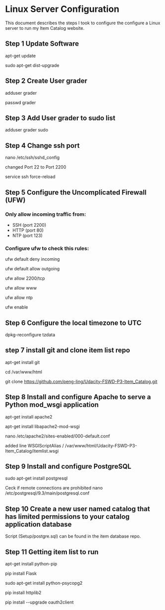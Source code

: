 # Linux Server Configuration

This document describes the steps I took to configure the configure a Linux server
to run my Item Catalog website.

## Step 1 Update Software

apt-get update

sudo apt-get dist-upgrade

## Step 2 Create User grader

adduser grader

passwd grader

## Step 3 Add User grader to sudo list

adduser grader sudo

## Step 4 Change ssh port

nano /etc/ssh/sshd_config

changed Port 22 to Port 2200

service ssh force-reload

## Step 5 Configure the Uncomplicated Firewall (UFW)

### Only allow incoming traffic from:

- SSH (port 2200)
- HTTP (port 80)
- NTP (port 123)

### Configure ufw to check this rules:

ufw default deny incoming

ufw default allow outgoing

ufw allow 2200/tcp

ufw allow www

ufw allow ntp

ufw enable

## Step 6 Configure the local timezone to UTC

dpkg-reconfigure tzdata

## step 7 install git and clone item list repo

apt-get install git

cd /var/www/html

git clone https://github.com/peng-ling/Udacity-FSWD-P3-Item_Catalog.git

## Step 8 Install and configure Apache to serve a Python mod_wsgi application

apt-get install apache2

apt-get install libapache2-mod-wsgi

nano /etc/apache2/sites-enabled/000-default.conf

added line WSGIScriptAlias / /var/www/html/Udacity-FSWD-P3-Item_Catalog/itemlist.wsgi

## Step 9 Install and configure PostgreSQL

sudo apt-get install postgresql

Ceck if remote connections are prohibited
nano /etc/postgresql/9.3/main/postgresql.conf

## Step 10 Create a new user named catalog that has limited permissions to your catalog application database

Script (Setup/postgre.sql) can be found in the item database repo.

## Step 11 Getting item list to run

apt-get install python-pip

pip install Flask

sudo apt-get install python-psycopg2

pip install httplib2

pip install --upgrade oauth2client

